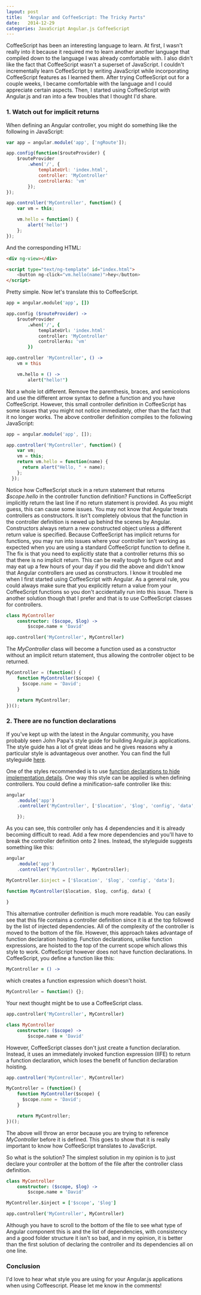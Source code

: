 ```yaml
---
layout: post
title:  "Angular and CoffeeScript: The Tricky Parts"
date:   2014-12-29
categories: JavaScript Angular.js CoffeeScript
---
```


CoffeeScript has been an interesting language to learn. At first, I wasn't really into it because it required me to learn another another language that compiled down to the language I was already comfortable with. I also didn't like the fact that CoffeeScript wasn't a superset of JavaScript. I couldn't incrementally learn CoffeeScript by writing JavaScript while incorporating CoffeeScript features as I learned them. After trying CoffeeScript out for a couple weeks, I became comfortable with the language and I could appreciate certain aspects. Then, I started using CoffeeScript with Angular.js and ran into a few troubles that I thought I'd share.

### 1. Watch out for implicit returns

When defining an Angular controller, you might do something like the following in JavaScript:

```js
var app = angular.module('app', ['ngRoute']);

app.config(function($routeProvider) {
	$routeProvider
		.when('/', {
			templateUrl: 'index.html',
			controller: 'MyController'
			controllerAs: 'vm'
		});
});

app.controller('MyController', function() {
	var vm = this;

	vm.hello = function() {
		alert('hello!')
	};
});
```

And the corresponding HTML:

```html
<div ng-view></div>

<script type="text/ng-template" id="index.html">
	<button ng-click="vm.hello(name)">hey</button>
</script>
```

Pretty simple. Now let's translate this to CoffeeScript.

```coffeescript
app = angular.module('app', [])

app.config ($routeProvider) ->
	$routeProvider
		.when('/', {
			templateUrl: 'index.html'
			controller: 'MyController'
			controllerAs: 'vm'
		})

app.controller 'MyController', () ->
	vm = this

	vm.hello = () ->
		alert("hello!")
```

Not a whole lot different. Remove the parenthesis, braces, and semicolons and use the different arrow syntax to define a function and you have CoffeeScript. However, this small controller definition in CoffeeScript has some issues that you might not notice immediately, other than the fact that it no longer works. The above controller definition compiles to the following JavaScript:

```js
app = angular.module('app', []);

app.controller('MyController', function() {
    var vm;
    vm = this;
    return vm.hello = function(name) {
      return alert("Hello, " + name);
    };
  });
```

Notice how CoffeeScript stuck in a return statement that returns _$scope.hello_ in the controller function definition? Functions in CoffeeScript implicitly return the last line if no return statement is provided. As you might guess, this can cause some issues. You may not know that Angular treats controllers as constructors. It isn't completely obvious that the function in the controller definition is newed up behind the scenes by Angular. Constructors always return a new constructed object unless a different return value is specified. Because CoffeeScript has implicit returns for functions, you may run into issues where your controller isn't working as expected when you are using a standard CoffeeScript function to define it. The fix is that you need to explicitly state that a controller returns _this_ so that there is no implicit return. This can be really tough to figure out and may eat up a few hours of your day if you did the above and didn't know that Angular controllers are used as constructors. I know it troubled me when I first started using CoffeeScript with Angular. As a general rule, you could always make sure that you explicitly return a value from your CoffeeScript functions so you don't accidentally run into this issue. There is another solution though that I prefer and that is to use CoffeeScript classes for controllers.

```coffeescript
class MyController
	constructor: ($scope, $log) ->
		$scope.name = 'David'

app.controller('MyController', MyController)
```

The _MyController_ class will become a function used as a constructor without an implicit return statement, thus allowing the controller object to be returned.

```js
MyController = (function() {
    function MyController($scope) {
      $scope.name = 'David';
    }

    return MyController;
})();
```

### 2. There are no function declarations

If you've kept up with the latest in the Angular community, you have probably seen John Papa's style guide for building Angular.js applications. The style guide has a lot of great ideas and he gives reasons why a particular style is advantageous over another. You can find the full styleguide [here](https://github.com/johnpapa/angularjs-styleguide).

One of the styles recommended is to use [function declarations to hide implementation details](https://github.com/johnpapa/angularjs-styleguide#style-y034). One way this style can be applied is when defining controllers. You could define a minification-safe controller like this:

```js
angular
	.module('app')
	.controller('MyController', ['$location', '$log', 'config', 'data', function($location, $log, config, data) {

	});
```

As you can see, this controller only has 4 dependencies and it is already becoming difficult to read. Add a few more dependencies and you'll have to break the controller definition onto 2 lines. Instead, the styleguide suggests something like this:


```js
angular
	.module('app')
	.controller('MyController', MyController);

MyController.$inject = ['$location', '$log', 'config', 'data'];

function MyController($location, $log, config, data) {
	
}
```

This alternative controller definition is much more readable. You can easily see that this file contains a controller definition since it is at the top followed by the list of injected dependencies. All of the complexity of the controller is moved to the bottom of the file. However, this approach takes advantage of function declaration hoisting. Function declarations, unlike function expressions, are hoisted to the top of the current scope which allows this style to work. CoffeeScript however does not have function declarations. In CoffeeScript, you define a function like this:

```coffeescript
MyController = () ->
```

which creates a function expression which doesn't hoist. 

```js
MyController = function() {};
```

Your next thought might be to use a CoffeeScript class. 

```coffeescript
app.controller('MyController', MyController)

class MyController
	constructor: ($scope) ->
		$scope.name = 'David'
```

However, CoffeeScript classes don't just create a function declaration. Instead, it uses an immediately invoked function expression (IIFE) to return a function declaration, which loses the benefit of function declaration hoisting.

```js
app.controller('MyController', MyController)

MyController = (function() {
	function MyController($scope) {
	  $scope.name = 'David';
	}

	return MyController;
})();
```

The above will throw an error because you are trying to reference _MyController_ before it is defined. This goes to show that it is really important to know how CoffeeScript translates to JavaScript.



So what is the solution? The simplest solution in my opinion is to just declare your controller at the bottom of the file after the controller class definition.

```coffeescript
class MyController
	constructor: ($scope, $log) ->
		$scope.name = 'David'

MyController.$inject = ['$scope', '$log']

app.controller('MyController', MyController)
```

Although you have to scroll to the bottom of the file to see what type of Angular component this is and the list of dependencies, with consistency and a good folder structure it isn't so bad, and in my opinion, it is better than the first solution of declaring the controller and its dependencies all on one line.

### Conclusion

I'd love to hear what style you are using for your Angular.js applications when using Coffeescript. Please let me know in the comments!